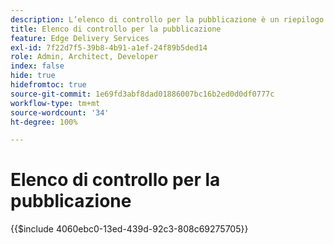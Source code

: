 ```yaml
---
description: L’elenco di controllo per la pubblicazione è un riepilogo delle best practice da prendere in considerare durante il lancio di un sito web. Generalmente questi passaggi sono le pratiche migliori, ma presentano alcuni aspetti specifici di Adobe Experience Manager.
title: Elenco di controllo per la pubblicazione
feature: Edge Delivery Services
exl-id: 7f22d7f5-39b8-4b91-a1ef-24f89b5ded14
role: Admin, Architect, Developer
index: false
hide: true
hidefromtoc: true
source-git-commit: 1e69fd3abf8dad01886007bc16b2ed0d0df0777c
workflow-type: tm+mt
source-wordcount: '34'
ht-degree: 100%

---
```


# Elenco di controllo per la pubblicazione

{{$include 4060ebc0-13ed-439d-92c3-808c69275705}}
